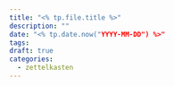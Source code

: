 ```yaml
---
title: "<% tp.file.title %>"
description: ""
date: "<% tp.date.now("YYYY-MM-DD") %>"
tags: 
draft: true
categories:
  - zettelkasten
---
```

